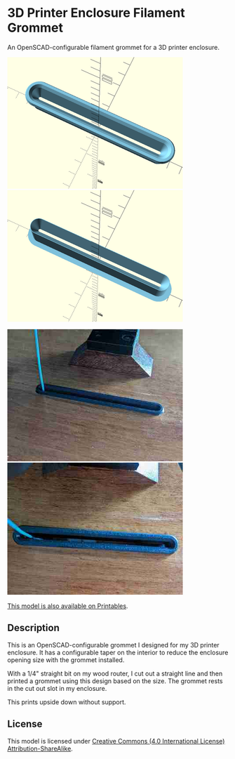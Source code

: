 # 3D Printer Enclosure Filament Grommet

An OpenSCAD-configurable filament grommet for a 3D printer enclosure.

![Top render](images/readme/top.png)
![Bottom render](images/readme/bottom.png)

![Photo 1](images/readme/photo1.jpg)
![Photo 2](images/readme/photo2.jpg)

[This model is also available on Printables][printables].

## Description

This is an OpenSCAD-configurable grommet I designed for my 3D printer enclosure.
It has a configurable taper on the interior to reduce the enclosure opening size
with the grommet installed.

With a 1/4" straight bit on my wood router, I cut out a straight line and then
printed a grommet using this design based on the size. The grommet rests in the
cut out slot in my enclosure.

This prints upside down without support.

## License

This model is licensed under [Creative Commons (4.0 International License) Attribution-ShareAlike][license].

[printables]: https://www.printables.com/model/584616
[license]: http://creativecommons.org/licenses/by-sa/4.0/
